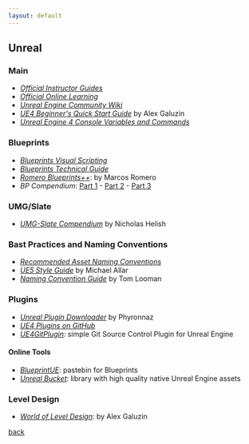 ```yaml
---
layout: default
---
```


## Unreal

### Main

* _[Official Instructor Guides](https://www.unrealengine.com/en-US/educators/resources)_
* _[Official Online Learning](https://www.unrealengine.com/en-US/onlinelearning-courses)_
* _[Unreal Engine Community Wiki](https://unrealcommunity.wiki/)_
* _[UE4 Beginner's Quick Start Guide](https://www.worldofleveldesign.com/store/free-guides/ue4-beginners-crash-course-guide.php)_ by Alex Galuzin
* _[Unreal Engine 4 Console Variables and Commands](https://consolehelp.imzlp.me/)_

### Blueprints

* _[Blueprints Visual Scripting](https://docs.unrealengine.com/en-US/ProgrammingAndScripting/Blueprints/index.html)_
* _[Blueprints Technical Guide](https://docs.unrealengine.com/en-US/ProgrammingAndScripting/Blueprints/TechnicalGuide/index.html)_
* _[Romero Blueprints++](https://romeroblueprints.blogspot.com/)_: by Marcos Romero
* _BP Compendium_: [Part 1](https://c921d50e-a-62cb3a1a-s-sites.googlegroups.com/site/romerogames/BP_Compendium.pdf) - [Part 2](https://c921d50e-a-62cb3a1a-s-sites.googlegroups.com/site/romerogames/BPCompendium2.pdf) - [Part 3](https://c921d50e-a-62cb3a1a-s-sites.googlegroups.com/site/romerogames/BPCompendium3.pdf)

### UMG/Slate

* _[UMG-Slate Compendium](https://github.com/YawLighthouse/UMG-Slate-Compendium)_ by Nicholas Helish

### Bast Practices and Naming Conventions

* _[Recommended Asset Naming Conventions](https://docs.unrealengine.com/5.0/en-US/recommended-asset-naming-conventions-in-unreal-engine-projects/)_
* _[UE5 Style Guide](https://github.com/Allar/ue5-style-guide)_ by Michael Allar
* _[Naming Convention Guide](https://www.tomlooman.com/unreal-engine-naming-convention-guide/)_ by Tom Looman

### Plugins

* _[Unreal Plugin Downloader](https://github.com/Phyronnaz/PluginDownloader)_ by Phyronnaz
* _[UE4 Plugins on GitHub](https://github.com/ue4plugins)_
* _[UE4GitPlugin](https://srombauts.github.io/UE4GitPlugin/)_: simple Git Source Control Plugin for Unreal Engine

#### Online Tools

* _[BlueprintUE](https://blueprintue.com/)_: pastebin for Blueprints
* _[Unreal Bucket](https://unrealbucket.com/)_: library with high quality native Unreal Engine assets

### Level Design

* _[World of Level Design](https://www.worldofleveldesign.com/)_: by Alex Galuzin

[back](../)
